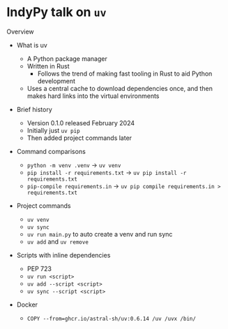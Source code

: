 # IndyPy talk on `uv`

Overview

- What is uv
  - A Python package manager
  - Written in Rust
    - Follows the trend of making fast tooling in Rust to aid Python development
  - Uses a central cache to download dependencies once, and then makes hard links into the virtual environments

- Brief history
  - Version 0.1.0 released February 2024
  - Initially just `uv pip`
  - Then added project commands later

- Command comparisons
  - `python -m venv .venv` -> `uv venv`
  - `pip install -r requirements.txt` -> `uv pip install -r requirements.txt`
  - `pip-compile requirements.in` -> `uv pip compile requirements.in > requirements.txt`

- Project commands
  - `uv venv`
  - `uv sync`
  - `uv run main.py` to auto create a venv and run sync
  - `uv add` and `uv remove`

- Scripts with inline dependencies
  - PEP 723
  - `uv run <script>`
  - `uv add --script <script>`
  - `uv sync --script <script>`

- Docker
  - `COPY --from=ghcr.io/astral-sh/uv:0.6.14 /uv /uvx /bin/`

